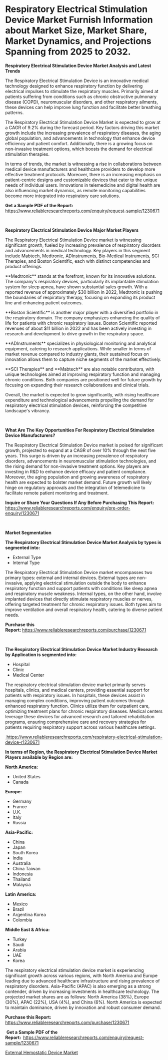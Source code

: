 <p><h1>Respiratory Electrical Stimulation Device Market Furnish Information about Market Size, Market Share, Market Dynamics, and Projections Spanning from 2025 to 2032.</h1></p><p><strong>Respiratory Electrical Stimulation Device Market Analysis and Latest Trends</strong></p>
<p><p>The Respiratory Electrical Stimulation Device is an innovative medical technology designed to enhance respiratory function by delivering electrical impulses to stimulate the respiratory muscles. Primarily aimed at patients suffering from conditions such as chronic obstructive pulmonary disease (COPD), neuromuscular disorders, and other respiratory ailments, these devices can help improve lung function and facilitate better breathing patterns.</p><p>The Respiratory Electrical Stimulation Device Market is expected to grow at a CAGR of 9.2% during the forecast period. Key factors driving this market growth include the increasing prevalence of respiratory diseases, the aging global population, and advancements in technology that enhance device efficiency and patient comfort. Additionally, there is a growing focus on non-invasive treatment options, which boosts the demand for electrical stimulation therapies.</p><p>In terms of trends, the market is witnessing a rise in collaborations between medical device manufacturers and healthcare providers to develop more effective treatment protocols. Moreover, there is an increasing emphasis on patient-centric designs and customizable devices that cater to the unique needs of individual users. Innovations in telemedicine and digital health are also influencing market dynamics, as remote monitoring capabilities become more integrated into respiratory care solutions.</p></p>
<p><strong>Get a Sample PDF of the Report:&nbsp;</strong> <a href="https://www.reliableresearchreports.com/enquiry/request-sample/1230671?utm_campaign=2642&utm_medium=2&utm_source=Github&utm_content=ia&utm_term=05032025&utm_id=respiratory-electrical-stimulation-device">https://www.reliableresearchreports.com/enquiry/request-sample/1230671</a></p>
<p>&nbsp;</p>
<p><strong>Respiratory Electrical Stimulation Device Major Market Players</strong></p>
<p><p>The Respiratory Electrical Stimulation Device market is witnessing significant growth, fueled by increasing prevalence of respiratory disorders and advancements in medical technology. Key players in this segment include Mabtech, Medtronic, ADInstruments, Bio-Medical Instruments, SCI Therapies, and Boston Scientific, each with distinct competencies and product offerings.</p><p>**Medtronic** stands at the forefront, known for its innovative solutions. The company's respiratory devices, particularly its implantable stimulation system for sleep apnea, have shown substantial sales growth. With a reported revenue of approximately $30 billion in 2022, Medtronic is pushing the boundaries of respiratory therapy, focusing on expanding its product line and enhancing patient outcomes.</p><p>**Boston Scientific** is another major player with a diversified portfolio in the respiratory domain. The company emphasizes enhancing the quality of life for patients with chronic respiratory issues. Boston Scientific reported revenues of about $11 billion in 2022 and has been actively investing in research and development to drive growth in the respiratory space.</p><p>**ADInstruments** specializes in physiological monitoring and analytical equipment, catering to research applications. While smaller in terms of market revenue compared to industry giants, their sustained focus on innovation allows them to capture niche segments of the market effectively.</p><p>**SCI Therapies** and **Mabtech** are also notable contributors, with unique technologies aimed at improving respiratory function and managing chronic conditions. Both companies are positioned well for future growth by focusing on expanding their research collaborations and clinical trials.</p><p>Overall, the market is expected to grow significantly, with rising healthcare expenditure and technological advancements propelling the demand for respiratory electrical stimulation devices, reinforcing the competitive landscape's vibrancy.</p></p>
<p>&nbsp;</p>
<p><strong>What Are The Key Opportunities For Respiratory Electrical Stimulation Device Manufacturers?</strong></p>
<p><p>The Respiratory Electrical Stimulation Device market is poised for significant growth, projected to expand at a CAGR of over 10% through the next five years. This surge is driven by an increasing prevalence of respiratory disorders, advancements in neuromuscular stimulation technologies, and the rising demand for non-invasive treatment options. Key players are investing in R&D to enhance device efficacy and patient compliance. Moreover, the aging population and growing awareness of respiratory health are expected to bolster market demand. Future growth will likely hinge on regulatory approvals and the integration of telemedicine to facilitate remote patient monitoring and treatment.</p></p>
<p><strong>Inquire or Share Your Questions If Any Before Purchasing This Report:</strong> <a href="https://www.reliableresearchreports.com/enquiry/pre-order-enquiry/1230671?utm_campaign=2642&utm_medium=2&utm_source=Github&utm_content=ia&utm_term=05032025&utm_id=respiratory-electrical-stimulation-device">https://www.reliableresearchreports.com/enquiry/pre-order-enquiry/1230671</a></p>
<p>&nbsp;</p>
<p><strong>Market Segmentation</strong></p>
<p><strong>The Respiratory Electrical Stimulation Device Market Analysis by types is segmented into:</strong></p>
<p><ul><li>External Type</li><li>Internal Type</li></ul></p>
<p><p>The Respiratory Electrical Stimulation Device market encompasses two primary types: external and internal devices. External types are non-invasive, applying electrical stimulation outside the body to enhance respiratory function and support patients with conditions like sleep apnea and respiratory muscle weakness. Internal types, on the other hand, involve implanted devices that directly stimulate respiratory muscles or nerves, offering targeted treatment for chronic respiratory issues. Both types aim to improve ventilation and overall respiratory health, catering to diverse patient needs.</p></p>
<p><strong>Purchase this Report:&nbsp;</strong><a href="https://www.reliableresearchreports.com/purchase/1230671?utm_campaign=2642&utm_medium=2&utm_source=Github&utm_content=ia&utm_term=05032025&utm_id=respiratory-electrical-stimulation-device">https://www.reliableresearchreports.com/purchase/1230671</a></p>
<p>&nbsp;</p>
<p><strong>The Respiratory Electrical Stimulation Device Market Industry Research by Application is segmented into:</strong></p>
<p><ul><li>Hospital</li><li>Clinic</li><li>Medical Center</li></ul></p>
<p><p>The respiratory electrical stimulation device market primarily serves hospitals, clinics, and medical centers, providing essential support for patients with respiratory issues. In hospitals, these devices assist in managing complex conditions, improving patient outcomes through enhanced respiratory function. Clinics utilize them for outpatient care, optimizing treatment plans for chronic respiratory diseases. Medical centers leverage these devices for advanced research and tailored rehabilitation programs, ensuring comprehensive care and recovery strategies for patients requiring respiratory support across various healthcare settings.</p></p>
<p><a href="https://www.reliableresearchreports.com/respiratory-electrical-stimulation-device-r1230671?utm_campaign=2642&utm_medium=2&utm_source=Github&utm_content=ia&utm_term=05032025&utm_id=respiratory-electrical-stimulation-device">&nbsp;https://www.reliableresearchreports.com/respiratory-electrical-stimulation-device-r1230671</a></p>
<p><strong>In terms of Region, the Respiratory Electrical Stimulation Device Market Players available by Region are:</strong></p>
<p>
    <p> <strong> North America: </strong>
        <ul>
            <li>United States</li>
            <li>Canada</li>
        </ul>
        </p> 
    <p> <strong> Europe: </strong>
        <ul>
            <li>Germany</li>
            <li>France</li>
            <li>U.K.</li>
            <li>Italy</li>
            <li>Russia</li>
        </ul>
        </p> 
    <p> <strong> Asia-Pacific: </strong>
        <ul>
            <li>China</li>
            <li>Japan</li>
            <li>South Korea</li>
            <li>India</li>
            <li>Australia</li>
            <li>China Taiwan</li>
            <li>Indonesia</li>
            <li>Thailand</li>
            <li>Malaysia</li>
        </ul>
        </p> 
    <p> <strong> Latin America: </strong>
        <ul>
            <li>Mexico</li>
            <li>Brazil</li>
            <li>Argentina Korea</li>
            <li>Colombia</li>
        </ul>
        </p> 
    <p> <strong> Middle East & Africa: </strong>
        <ul>
            <li>Turkey</li>
            <li>Saudi</li>
            <li>Arabia</li>
            <li>UAE</li>
            <li>Korea</li>
        </ul>
    </p>
    </p>
<p><p>The respiratory electrical stimulation device market is experiencing significant growth across various regions, with North America and Europe leading due to advanced healthcare infrastructure and rising prevalence of respiratory disorders. Asia-Pacific (APAC) is also emerging as a strong contender, driven by increasing investments in healthcare technology. The projected market shares are as follows: North America (38%), Europe (30%), APAC (22%), USA (4%), and China (6%). North America is expected to maintain dominance, driven by innovation and robust consumer demand.</p></p>
<p><strong>Purchase this Report: </strong><a href="https://www.reliableresearchreports.com/purchase/1230671?utm_campaign=2642&utm_medium=2&utm_source=Github&utm_content=ia&utm_term=05032025&utm_id=respiratory-electrical-stimulation-device">https://www.reliableresearchreports.com/purchase/1230671</a></p>
<p>&nbsp;<strong>Get a Sample PDF of the Report:&nbsp;&nbsp;</strong><a href="https://www.reliableresearchreports.com/enquiry/request-sample/1230671?utm_campaign=2642&utm_medium=2&utm_source=Github&utm_content=ia&utm_term=05032025&utm_id=respiratory-electrical-stimulation-device">https://www.reliableresearchreports.com/enquiry/request-sample/1230671</a></p>
<p><strong></strong></p>
<p><p><a href="https://github.com/stephaniwo144/Market-Research-Report-List-1/blob/main/external-hemostatic-device-market.md?utm_campaign=2642&utm_medium=2&utm_source=Github&utm_content=ia&utm_term=05032025&utm_id=respiratory-electrical-stimulation-device">External Hemostatic Device Market</a></p></p>